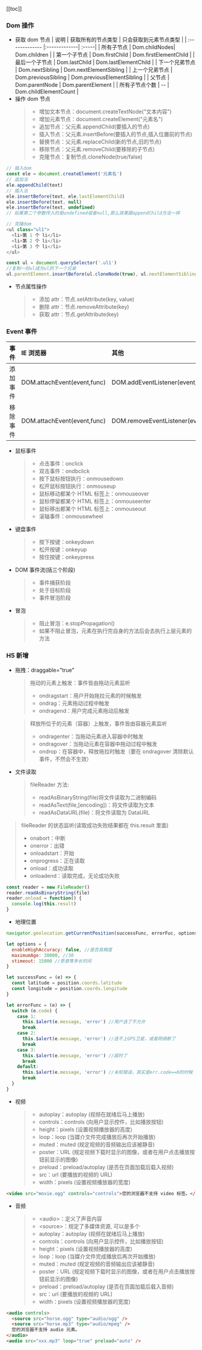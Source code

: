[[toc]]

### Dom 操作

- 获取 dom 节点
  | 说明 | 获取所有的节点类型 | 只会获取到元素节点类型 |
  | :------------- |:-------------| :-----|
  | 所有子节点 | Dom.childNodes| Dom.children |
  | 第一个子节点 | Dom.firstChild | Dom.firstElementChild |
  | 最后一个子节点 | Dom.lastChild | Dom.lastElementChild |
  | 下一个兄弟节点 | Dom.nextSibling | Dom.nextElementSibling |
  | 上一个兄弟节点 | Dom.previousSibling | Dom.previousElementSibling |
  | 父节点 | Dom.parentNode | Dom.parentElement |
  | 所有子节点个数 | -- | Dom.childElementCount |
- 操作 dom 节点
  > - 增加文本节点：document.createTextNode("文本内容")
  > - 增加元素节点：document.createElement("元素名")
  > - 追加节点：父元素.appendChild(要插入的节点)
  > - 插入节点：父元素.insertBefore(要插入的节点,插入位置前的节点)
  > - 替换节点：父元素.replaceChild(新的节点,旧的节点)
  > - 移除节点：父元素.removeChild(要移除的子节点)
  > - 克隆节点：复制节点.cloneNode(true/false)

```javascript
// 插入dom
const ele = document.createElement('元素名')
// 追加法
ele.appendChild(text)
// 插入法
ele.insertBefore(text, ele.lastElementChild)
ele.insertBefore(text, null)
ele.insertBefore(text, undefined)
// 如果第二个参数传入的是undefined或者null,那么效果跟appendChild方法一样

// 克隆dom
<ul class="ul1">
  <li>第 1 个 li</li>
  <li>第 2 个 li</li>
  <li>第 3 个 li</li>
</ul>

const ul = document.querySelector('.ul1')
//复制一份ul成为ul的下一个兄弟
ul.parentElement.insertBefore(ul.cloneNode(true), ul.nextElementSibling)
```

- 节点属性操作
  > - 添加 attr：节点.setAttribute(key, value)
  > - 删除 attr：节点.removeAttribute(key)
  > - 获取 attr：节点.getAttribute(key)

### Event 事件

| 事件     | IE 浏览器                   | 其他                                |
| :------- | :-------------------------- | :---------------------------------- |
| 添加事件 | DOM.attachEvent(event,func) | DOM.addEventListener(event,func)    |
| 移除事件 | DOM.attachEvent(event,func) | DOM.removeEventListener(event,func) |

- 鼠标事件

  > - 点击事件：onclick
  > - 双击事件：ondbclick
  > - 按下鼠标按钮执行：onmousedown
  > - 松开鼠标按钮执行：onmouseup
  > - 鼠标移动都某个 HTML 标签上：onmouseover
  > - 鼠标停留都某个 HTML 标签上：onmouseenter
  > - 鼠标移出都某个 HTML 标签上：onmouseout
  > - 滚轴事件：onmousewheel

- 键盘事件

  > - 按下按键：onkeydown
  > - 松开按键：onkeyup
  > - 按住按键：onkeypress

- DOM 事件流(括三个阶段)

  > - 事件捕获阶段
  > - 处于目标阶段
  > - 事件冒泡阶段

- 冒泡
  > - 阻止冒泡：e.stopPropagation()
  > - 如果不阻止冒泡，元素在执行完自身的方法后会去执行上层元素的方法

### H5 新增

- 拖拽：draggable="true"

  > 拖动的元素上触发：事件皆由拖动元素监听
  >
  > - ondragstart：用户开始拖拉元素的时候触发
  > - ondrag：元素拖动过程中触发
  > - ondragend：用户完成元素拖动后触发

  > 释放所位于的元素（容器）上触发，事件皆由容器元素监听
  >
  > - ondragenter：当拖动元素进入容器中时触发
  > - ondragover：当拖动元素在容器中拖动过程中触发
  > - ondrop：在容器中，释放拖拉时触发（要在 ondragover 清除默认事件，不然会不生效）

- 文件读取
  > fileReader 方法:
  >
  > - readAsBinaryString(file)将文件读取为二进制编码
  > - readAsText(file,[encoding])：将文件读取为文本
  > - readAsDataURL(file)：将文件读取为 DataURL

> fileReader 的状态监听(读取成功失败结果都在 this.result 里面)
>
> - onabort：中断
> - onerror：出错
> - onloadstart：开始
> - onprogress：正在读取
> - onload：成功读取
> - onloadend：读取完成，无论成功失败

```javascript
const reader = new FileReader()
reader.readAsBinaryString(file)
reader.onload = function() {
  console.log(this.result)
}
```

- 地理位置

```javascript
navigator.geolocation.getCurrentPosition(successFunc, errorFuc, options)

let options = {
  enableHighAccuracy: false, //是否高精度
  maximumAge: 30000, //30
  stimeout: 15000 //愿意等多长时间
}

let successFunc = (e) => {
  const latitude = position.coords.latitude
  const longitude = position.coords.longitude
}

let errorFunc = (e) => {
  switch (e.code) {
    case 1:
      this.$alert(e.message, 'error') //用户选了不允许
      break
    case 2:
      this.$alert(e.message, 'error') //连不上GPS卫星，或者网络断了
      break
    case 3:
      this.$alert(e.message, 'error') //超时了
      break
    default:
      this.$alert(e.message, 'error') //未知错误，其实是err.code==0的时候
      break
  }
}
```

- 视频
  > - autoplay：autoplay (视频在就绪后马上播放)
  > - controls：controls (向用户显示控件，比如播放按钮)
  > - height：pixels (设置视频播放器的高度)
  > - loop：loop (当媒介文件完成播放后再次开始播放)
  > - muted：muted (规定视频的音频输出应该被静音)
  > - poster：URL (规定视频下载时显示的图像，或者在用户点击播放按钮前显示的图像)
  > - preload：preload/autoplay (是否在页面加载后载入视频)
  > - src：url (要播放的视频的 URL)
  > - width：pixels (设置视频播放器的宽度)

```html
<video src="movie.ogg" controls="controls">您的浏览器不支持 video 标签。</video>
```

- 音频
  > - \<audio\>：定义了声音内容
  > - \<source\>：规定了多媒体资源, 可以是多个
  > - autoplay：autoplay (视频在就绪后马上播放)
  > - controls：controls (向用户显示控件，比如播放按钮)
  > - height：pixels (设置视频播放器的高度)
  > - loop：loop (当媒介文件完成播放后再次开始播放)
  > - muted：muted (规定视频的音频输出应该被静音)
  > - poster：URL (规定视频下载时显示的图像，或者在用户点击播放按钮前显示的图像)
  > - preload：preload/autoplay (是否在页面加载后载入音频)
  > - src：url (要播放的视频的 URL)
  > - width：pixels (设置视频播放器的宽度)

```html
<audio controls>
  <source src="horse.ogg" type="audio/ogg" />
  <source src="horse.mp3" type="audio/mpeg" />
  您的浏览器不支持 audio 元素。
</audio>
<audio src="xxx.mp3" loop="true" preload="auto" />
```
